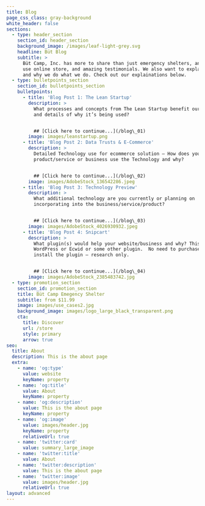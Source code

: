 ```yaml
---
title: Blog
page_css_class: gray-background
white_header: false
sections:
  - type: header_section
    section_id: header_section
    background_image: /images/leaf-light-grey.svg
    headline: Büt Blog
    subtitle: >
      Büt Camp, Inc. has more to share than just emergency shelters, an easy to
      use online store, and amazing testimonials. We also want to explain how
      and why we do what we do. Check out our explainations below.
  - type: bulletpoints_section
    section_id: bulletpoints_section
    bulletpoints:
      - title: 'Blog Post 1: The Lean Startup'
        description: >
          What processes and concepts from The Lean Startup benefit our business
          and details of why it’s being used?


          ## [Click here to continue...](/blog\_01)
        image: images/leanstartup.png
      - title: 'Blog Post 2: Data Trusts & E-Commerce'
        description: >
          Detailed Technology use for ecommerce solution – How does your
          product/service or business use the Technology and why?


          ## [Click here to continue...](/blog\_02)
        image: images/AdobeStock_136542286.jpeg
      - title: 'Blog Post 3: Technology Preview'
        description: >
          What additional technology are you currently or planning on
          incorporating into the business/service/product?


          ## [Click here to continue...](/blog\_03)
        image: images/AdobeStock_4026930932.jpeg
      - title: 'Blog Post 4: Snipcart'
        description: >
          What plugin(s) would help your website/business and why? This can be a
          WordPress or Ecwid or some other plugin.  No need to purchase or
          install the plugin – research only.


          ## [Click here to continue...](/blog\_04)
        image: images/AdobeStock_2385483742.jpg
  - type: promotion_section
    section_id: promotion_section
    title: Büt Camp Emegency Shelter
    subtitle: from $11.99
    image: images/use_cases2.jpg
    background_image: images/logo_large_black_transparent.png
    cta:
      title: Discover
      url: /store
      style: primary
      arrow: true
seo:
  title: About
  description: This is the about page
  extra:
    - name: 'og:type'
      value: website
      keyName: property
    - name: 'og:title'
      value: About
      keyName: property
    - name: 'og:description'
      value: This is the about page
      keyName: property
    - name: 'og:image'
      value: images/header.jpg
      keyName: property
      relativeUrl: true
    - name: 'twitter:card'
      value: summary_large_image
    - name: 'twitter:title'
      value: About
    - name: 'twitter:description'
      value: This is the about page
    - name: 'twitter:image'
      value: images/header.jpg
      relativeUrl: true
layout: advanced
---
```

